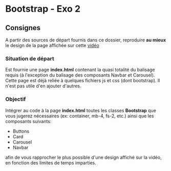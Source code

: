 # Bootstrap - Exo 2

## Consignes
A partir des sources de départ fournis dans ce dossier, reproduire __au mieux__ le design de la page affichée sur cette [vidéo](https://youtu.be/WGkXfbnbWf8)

### Situation de départ
Est fournie une page __index.html__ contenant la quasi totalité du balisage requis (à l'exception du balisage des composants Navbar et Carousel).
Cette page est déjà reliée à quelques fichiers js et css (dont bootstrap). Il n'est pas utile d'en ajouter d'autres.

### Objectif
Intégrer au code à la page __index.html__ toutes les classes __Bootstrap__ que vous jugerez nécessaires (ex: container, mb-4, fs-2, etc.) ainsi que les composants suivants:
- Buttons
- Card
- Carousel
- Navbar

afin de vous rapprocher le plus possible d'une design affiché sur la vidéo, en fonction des limites de temps imparties.